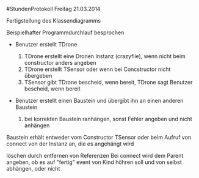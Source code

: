 ﻿#StundenProtokoll Freitag 21.03.2014

Fertigstellung des Klassendiagramms

Beispielhafter Programmdurchlauf besprochen

- Benutzer erstellt TDrone
	1. TDrone erstellt eine Dronen Instanz (crazyflie), wenn nicht beim constructor anders angeben
	2. TDrone erstellt TSensor oder wenn bei Concstructor nicht übergeben
	3. TSensor gibt TDrone bescheid, wenn bereit, TDrone sagt Benutzer bescheid, wenn bereit

- Benutzer erstellt einen Baustein und übergibt ihn an einen anderen Baustein
	1. bei korrekten Baustein ranhängen, sonst Fehler angeben und nicht anhängen


Baustein erhält entweder vom Constructor TSensor oder beim Aufruf von connect von der Instanz an, die es angehängt wird

löschen durch entfernen von Referenzen
Bei connect wird dem Parent angeben, ob es auf "fertig" event von Kind höhren soll und von selbst abhängen, oder nicht